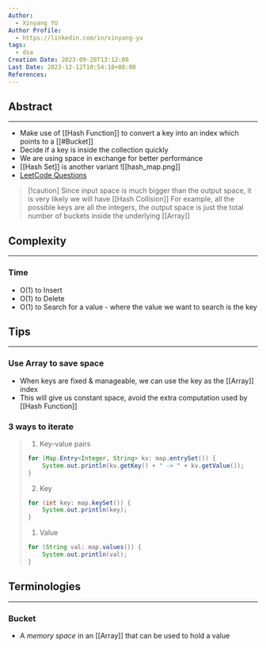 ```yaml
---
Author:
  - Xinyang YU
Author Profile:
  - https://linkedin.com/in/xinyang-yu
tags:
  - dsa
Creation Date: 2023-09-28T13:12:00
Last Date: 2023-12-12T10:54:18+08:00
References: 
---
```

## Abstract
---
- Make use of [[Hash Function]] to convert a key into an index which points to a [[#Bucket]]
- Decide if a key is inside the collection quickly
- We are using space in exchange for better performance 
- [[Hash Set]] is another variant
![[hash_map.png]]
- [LeetCode Questions](https://github.com/youngyangyang04/leetcode-master#%E5%93%88%E5%B8%8C%E8%A1%A8)

>[!caution] Since input space is much bigger than the output space, it is very likely we will have [[Hash Collision]]
>For example, all the possible keys are all the integers, the output space is just the total number of buckets inside the underlying [[Array]]



## Complexity
---
### Time
- O(1) to Insert
- O(1) to Delete
- O(1) to Search for a value - where the value we want to search is the key

## Tips
---
### Use Array to save space
- When keys are fixed & manageable, we can use the key as the [[Array]] index 
- This will give us constant space, avoid the extra computation used by [[Hash Function]]

### 3 ways to iterate 
>1. Key-value pairs
>	```java
>	for (Map.Entry<Integer, String> kv: map.entrySet()) {
>		System.out.println(kv.getKey() + " -> " + kv.getValue());
>	}
>	```
>2. Key
>	```java
>	for (int key: map.keySet()) {
>		System.out.println(key);
>	}
>	```
>1. Value
>	```java
>	for (String val: map.values()) {
>		System.out.println(val);
>	}
>	```

## Terminologies 
---
### Bucket
- A *memory space* in an [[Array]] that can be used to hold a value